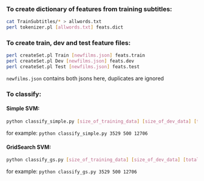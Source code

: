 ### To create dictionary of features from training subtitles:

```bash
cat TrainSubtitles/* > allwords.txt
perl tokenizer.pl [allwords.txt] feats.dict
```

### To create train, dev and test feature files:
```bash
perl createSet.pl Train [newfilms.json] feats.train
perl createSet.pl Dev [newfilms.json] feats.dev
perl createSet.pl Test [newfilms.json] feats.test
```

```newfilms.json``` contains both jsons here, duplicates are ignored

### To classify:

#### Simple SVM:
```bash
python classify_simple.py [size_of_training_data] [size_of_dev_data] [total_num_of_features]
```
for example: ```python classify_simple.py 3529 500 12706```

#### GridSearch SVM:
```bash
python classify_gs.py [size_of_training_data] [size_of_dev_data] [total_num_of_features]
```
for example: ```python classify_gs.py 3529 500 12706```
